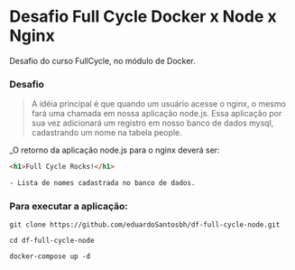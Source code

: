 # Desafio Full Cycle Docker x Node x Nginx
Desafio do curso FullCycle, no módulo de Docker.

### Desafio
> A idéia principal é que quando um usuário acesse o nginx, o mesmo fará uma chamada em nossa aplicação node.js. 
Essa aplicação por sua vez adicionará um registro em nosso banco de dados mysql, cadastrando um nome na tabela people.

_O retorno da aplicação node.js para o nginx deverá ser:
```html
<h1>Full Cycle Rocks!</h1>

- Lista de nomes cadastrada no banco de dados.
```

### Para executar a aplicação:
```
git clone https://github.com/eduardoSantosbh/df-full-cycle-node.git

cd df-full-cycle-node

docker-compose up -d
```
<br/>
<br/>
